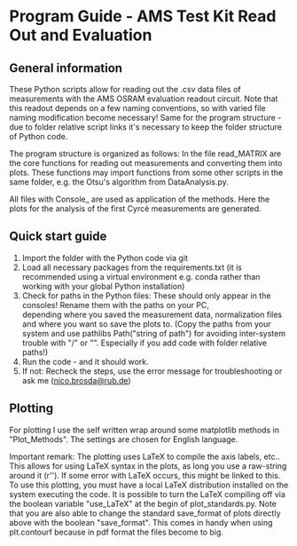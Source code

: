 # Program Guide - AMS Test Kit Read Out and Evaluation

## General information
These Python scripts allow for reading out the .csv data files of measurements with the AMS OSRAM evaluation readout 
circuit. Note that this readout depends on a few naming conventions, so with varied file naming modification become necessary!
Same for the program structure - due to folder relative script links it's necessary to keep the folder structure of Python code.

The program structure is organized as follows: In the file read_MATRIX are the core functions for reading out 
measurements and converting them into plots. These functions may import functions from some other scripts in the same 
folder, e.g. the Otsu's algorithm from DataAnalysis.py.

All files with Console_ are used as application of the methods. Here the plots for the analysis of the first Cyrcè 
measurements are generated.

## Quick start guide
1. Import the folder with the Python code via git
2. Load all necessary packages from the requirements.txt (it is recommended using a virtual environment e.g. conda 
rather than working with your global Python installation)
3. Check for paths in the Python files: These should only appear in the consoles! Rename them with the paths on your PC,  
depending where you saved the measurement data, normalization files and where you want so save the plots to. (Copy the 
paths from your system and use pathlibs Path("string of path") for avoiding inter-system trouble with "/" or "\". 
Especially if you add code with folder relative paths!)
4. Run the code - and it should work.
5. If not: Recheck the steps, use the error message for troubleshooting or ask me (nico.brosda@rub.de)

## Plotting
For plotting I use the self written wrap around some matplotlib methods in "Plot_Methods". The settings are chosen for 
English language.

Important remark: The plotting uses LaTeX to compile the axis labels, etc.. This allows for using LaTeX syntax in the 
plots, as long you use a raw-string around it (r''). If some error with LaTeX occurs, this might be linked to this. To 
use this plotting, you must have a local LaTeX distribution installed on the system executing the code. It is possible 
to turn the LaTeX compiling off via the boolean variable "use_LaTeX" at the begin of plot_standards.py.
Note that you are also able to change the standard save_format of plots directly above with the boolean "save_format".
This comes in handy when using plt.contourf because in pdf format the files become to big.